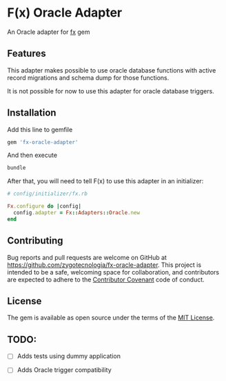 # F(x) Oracle Adapter

An Oracle adapter for [fx](https://github.com/teoljungberg/fx) gem

## Features

This adapter makes possible to use oracle database functions with active record migrations and schema dump for those functions.

It is not possible for now to use this adapter for oracle database triggers.

## Installation

Add this line to gemfile

```ruby
gem 'fx-oracle-adapter'
```

And then execute
```bash
bundle
```

After that, you will need to tell F(x) to use this adapter in an initializer:
```ruby
# config/initializer/fx.rb

Fx.configure do |config|
  config.adapter = Fx::Adapters::Oracle.new
end
```

## Contributing

Bug reports and pull requests are welcome on GitHub at https://github.com/zygotecnologia/fx-oracle-adapter.
This project is intended to be a safe, welcoming space for collaboration, and contributors are expected to adhere to the [Contributor Covenant](http://contributor-covenant.org/) code of conduct.

## License

The gem is available as open source under the terms of the [MIT License](https://opensource.org/licenses/MIT).

## TODO:

- [ ] Adds tests using dummy application
- [ ] Adds Oracle trigger compatibility

